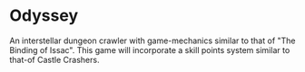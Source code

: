 Odyssey
=======
An interstellar dungeon crawler with game-mechanics similar to that of "The Binding of Issac". This game will incorporate
a skill points system similar to that-of Castle Crashers.
